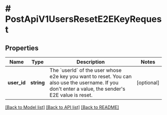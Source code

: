 # # PostApiV1UsersResetE2EKeyRequest

## Properties

Name | Type | Description | Notes
------------ | ------------- | ------------- | -------------
**user_id** | **string** | The &#x60;userId&#x60; of the user whose e2e key you want to reset. You can also use the username. If you don&#39;t enter a value, the sender&#39;s E2E value is reset. | [optional]

[[Back to Model list]](../../README.md#models) [[Back to API list]](../../README.md#endpoints) [[Back to README]](../../README.md)
